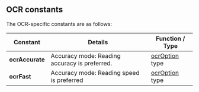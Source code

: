 
## OCR constants
			

<a name="NOTE1"></a>
<a name="NOTE1_1"></a>
The OCR-specific constants are as follows:

| Constant | Details | Function / Type |
| --- | --- | --- |
| **ocrAccurate** | Accuracy mode: Reading accuracy is preferred. | [ocrOption](../WDLang6/1000025768.md) type |
| **ocrFast** | Accuracy mode: Reading speed is preferred | [ocrOption](../WDLang6/1000025768.md) type |




